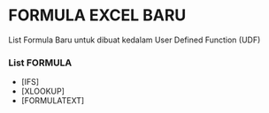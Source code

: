 # FORMULA EXCEL BARU
List Formula Baru untuk dibuat kedalam User Defined Function (UDF)

### List FORMULA
* [IFS]
* [XLOOKUP]
* [FORMULATEXT]
